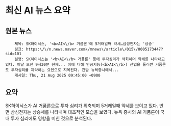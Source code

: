 # 최신 AI 뉴스 요약

## 원본 뉴스
		제목: SK하이닉스, '<b>AI<\/b> 거품론'에 5거래일째 약세…삼성전자는 '상승'
		링크: https:\/\/n.news.naver.com\/mnews\/article\/015\/0005173447?sid=101
		설명: SK하이닉스는 '<b>AI<\/b> 거품론' 등에 투자심리가 악화하며 약세를 나타내고 있다. 이날 오전 9시30분 현재... 이에 더해 인공지능(<b>AI<\/b>) 산업을 둘러싼 거품론도 투자심리를 제약하는 요인으로 지목된다. 간밤 뉴욕증시에서... 
		게시일: Thu, 21 Aug 2025 09:45:00 +0900


## 요약
SK하이닉스가 AI 거품론으로 투자 심리가 위축되며 5거래일째 약세를 보이고 있다. 반면 삼성전자는 상승세를 나타내며 대조적인 모습을 보였다. 뉴욕 증시의 AI 거품론이 국내 투자 심리에도 영향을 미친 것으로 분석된다.
